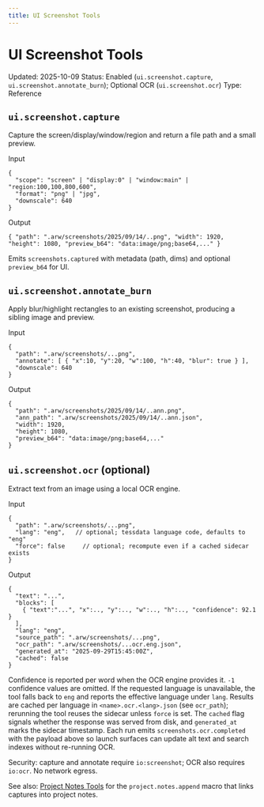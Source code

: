 ```yaml
---
title: UI Screenshot Tools
---
```


# UI Screenshot Tools
Updated: 2025-10-09
Status: Enabled (`ui.screenshot.capture`, `ui.screenshot.annotate_burn`); Optional OCR (`ui.screenshot.ocr`)
Type: Reference

## `ui.screenshot.capture`
Capture the screen/display/window/region and return a file path and a small preview.

Input
```
{
  "scope": "screen" | "display:0" | "window:main" | "region:100,100,800,600",
  "format": "png" | "jpg",
  "downscale": 640
}
```

Output
```
{ "path": ".arw/screenshots/2025/09/14/..png", "width": 1920, "height": 1080, "preview_b64": "data:image/png;base64,..." }
```

Emits `screenshots.captured` with metadata (path, dims) and optional `preview_b64` for UI.

## `ui.screenshot.annotate_burn`
Apply blur/highlight rectangles to an existing screenshot, producing a sibling image and preview.

Input
```
{
  "path": ".arw/screenshots/...png",
  "annotate": [ { "x":10, "y":20, "w":100, "h":40, "blur": true } ],
  "downscale": 640
}
```

Output
```
{
  "path": ".arw/screenshots/2025/09/14/..ann.png",
  "ann_path": ".arw/screenshots/2025/09/14/..ann.json",
  "width": 1920,
  "height": 1080,
  "preview_b64": "data:image/png;base64,..."
}
```

## `ui.screenshot.ocr` (optional)
Extract text from an image using a local OCR engine.

Input
```
{
  "path": ".arw/screenshots/...png",
  "lang": "eng",   // optional; tessdata language code, defaults to "eng"
  "force": false     // optional; recompute even if a cached sidecar exists
}
```

Output
```
{
  "text": "...",
  "blocks": [
    { "text":"...", "x":.., "y":.., "w":.., "h":.., "confidence": 92.1 }
  ],
  "lang": "eng",
  "source_path": ".arw/screenshots/...png",
  "ocr_path": ".arw/screenshots/...ocr.eng.json",
  "generated_at": "2025-09-29T15:45:00Z",
  "cached": false
}
```

Confidence is reported per word when the OCR engine provides it. `-1` confidence values are omitted. If the requested language is unavailable, the tool falls back to `eng` and reports the effective language under `lang`. Results are cached per language in `<name>.ocr.<lang>.json` (see `ocr_path`); rerunning the tool reuses the sidecar unless `force` is set. The `cached` flag signals whether the response was served from disk, and `generated_at` marks the sidecar timestamp. Each run emits `screenshots.ocr.completed` with the payload above so launch surfaces can update alt text and search indexes without re-running OCR.

Security: capture and annotate require `io:screenshot`; OCR also requires `io:ocr`. No network egress.

See also: [Project Notes Tools](project_notes.md) for the `project.notes.append` macro that links captures into project notes.
